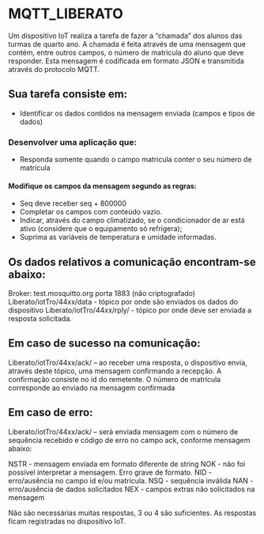 # MQTT_LIBERATO

Um dispositivo IoT realiza a tarefa de fazer a “chamada” dos alunos das turmas de quarto ano. 
A chamada é feita através de uma mensagem que contém, entre outros campos, o número de matrícula do aluno que deve responder. Esta mensagem é codificada em formato  JSON e transmitida através do protocolo MQTT.

## Sua tarefa consiste em:

- Identificar os dados contidos na mensagem enviada (campos e tipos de dados)
 
### Desenvolver uma aplicação que:

- Responda somente quando o campo matricula conter o seu número de matrícula 

#### Modifique os campos da mensagem  segundo as regras: 

- Seq deve receber seq + 800000
- Completar os campos com conteúdo vazio.
- Indicar, através do campo climatizado, se o condicionador de ar está ativo (considere que o equipamento só refrigera);
- Suprima as variáveis de temperatura e umidade informadas.

##  Os dados relativos a comunicação encontram-se abaixo:

Broker: test.mosquitto.org porta 1883 (não criptografado)
Liberato/iotTro/44xx/data - tópico por onde são enviados os dados do dispositivo
Liberato/iotTro/44xx/rply/<matricula> - tópico por onde deve ser enviada a resposta solicitada.

## Em caso de sucesso na comunicação:
Liberato/iotTro/44xx/ack/<matricula> – ao receber uma resposta, o dispositivo envia, através deste tópico, uma mensagem confirmando a recepção. A confirmação consiste no id do remetente. O número de matrícula corresponde ao enviado na mensagem confirmada

##  Em caso de erro:

Liberato/iotTro/44xx/ack/ – será enviada mensagem com o número de sequência recebido e código de erro no campo ack, conforme mensagem abaixo:

NSTR - mensagem enviada em formato diferente de string
NOK - não foi possível interpretar a mensagem. Erro grave de formato.
NID - erro/ausência no campo id e/ou matrícula.
NSQ - sequência inválida
NAN - erro/ausência de dados solicitados
NEX - campos extras não solicitados na mensagem
	
Não são necessárias muitas respostas, 3 ou 4 são suficientes. As respostas ficam registradas no dispositivo IoT.

